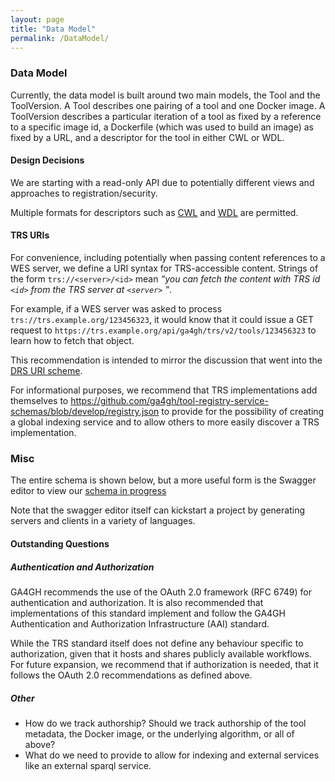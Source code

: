 ```yaml
---
layout: page
title: "Data Model"
permalink: /DataModel/
---
```

### Data Model
Currently, the data model is built around two main models, the Tool and the ToolVersion. A Tool describes one pairing of a tool and one Docker image. A ToolVersion describes a particular iteration of a tool as fixed by a reference to a specific image id, a Dockerfile (which was used to build an image) as fixed by a URL, and a descriptor for the tool in either CWL or WDL.

#### Design Decisions

We are starting with a read-only API due to potentially different views and approaches to registration/security.

Multiple formats for descriptors such as [CWL](https://github.com/common-workflow-language/common-workflow-language) and [WDL](https://github.com/broadinstitute/wdl) are permitted. 

#### TRS URIs

For convenience, including potentially when passing content references to a WES server, we define a URI syntax for TRS-accessible content. Strings of the form `trs://<server>/<id>` mean _“you can fetch the content with TRS id `<id>` from the TRS server at `<server>` "_.

For example, if a WES server was asked to process `trs://trs.example.org/123456323`, it would know that it could issue a GET request to `https://trs.example.org/api/ga4gh/trs/v2/tools/123456323` to learn how to fetch that object.

This recommendation is intended to mirror the discussion that went into the [DRS URI scheme](https://ga4gh.github.io/data-repository-service-schemas/preview/develop/docs/#_drs_uris).

For informational purposes, we recommend that TRS implementations add themselves to https://github.com/ga4gh/tool-registry-service-schemas/blob/develop/registry.json to provide for the possibility of creating a global indexing service and to allow others to more easily discover a TRS implementation. 

### Misc

The entire schema is shown below, but a more useful form is the Swagger editor to view our [schema in progress](http://editor.swagger.io/#/?import=https://raw.githubusercontent.com/ga4gh/tool-registry-schemas/develop/src/main/resources/swagger/ga4gh-tool-discovery.yaml) 

Note that the swagger editor itself can kickstart a project by generating servers and clients in a variety of languages.

#### Outstanding Questions

##### Authentication and Authorization 

GA4GH recommends the use of the OAuth 2.0 framework (RFC 6749) for authentication and authorization. It is also recommended that implementations of this standard implement and follow the GA4GH Authentication and Authorization Infrastructure (AAI) standard.

While the TRS standard itself does not define any behaviour specific to authorization, given that it hosts and shares publicly available workflows. For future expansion, we recommend that if authorization is needed, that it follows the OAuth 2.0 recommendations as defined above.

##### Other

* How do we track authorship? Should we track authorship of the tool metadata, the Docker image, or the underlying algorithm, or all of above?
* What do we need to provide to allow for indexing and external services like an external sparql service.
